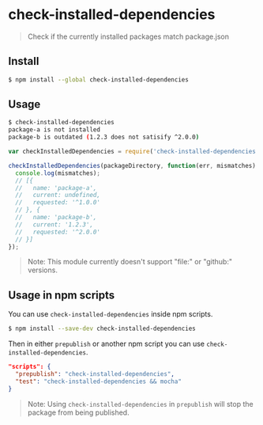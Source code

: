 # check-installed-dependencies

> Check if the currently installed packages match package.json

## Install

```sh
$ npm install --global check-installed-dependencies
```

## Usage

```sh
$ check-installed-dependencies
package-a is not installed
package-b is outdated (1.2.3 does not satisify ^2.0.0)
```

```js
var checkInstalledDependencies = require('check-installed-dependencies');

checkInstalledDependencies(packageDirectory, function(err, mismatches) {
  console.log(mismatches);
  // [{
  //   name: 'package-a',
  //   current: undefined,
  //   requested: '^1.0.0'
  // }, {
  //   name: 'package-b',
  //   current: '1.2.3',
  //   requested: '^2.0.0'
  // }]
});
```

> Note: This module currently doesn't support "file:" or "github:" versions.

## Usage in npm scripts

You can use `check-installed-dependencies` inside npm scripts.

```sh
$ npm install --save-dev check-installed-dependencies
```

Then in either `prepublish` or another npm script you can use
`check-installed-dependencies`.

```json
"scripts": {
  "prepublish": "check-installed-dependencies",
  "test": "check-installed-dependencies && mocha"
}
```

> Note: Using `check-installed-dependencies` in `prepublish` will stop the
> package from being published.
